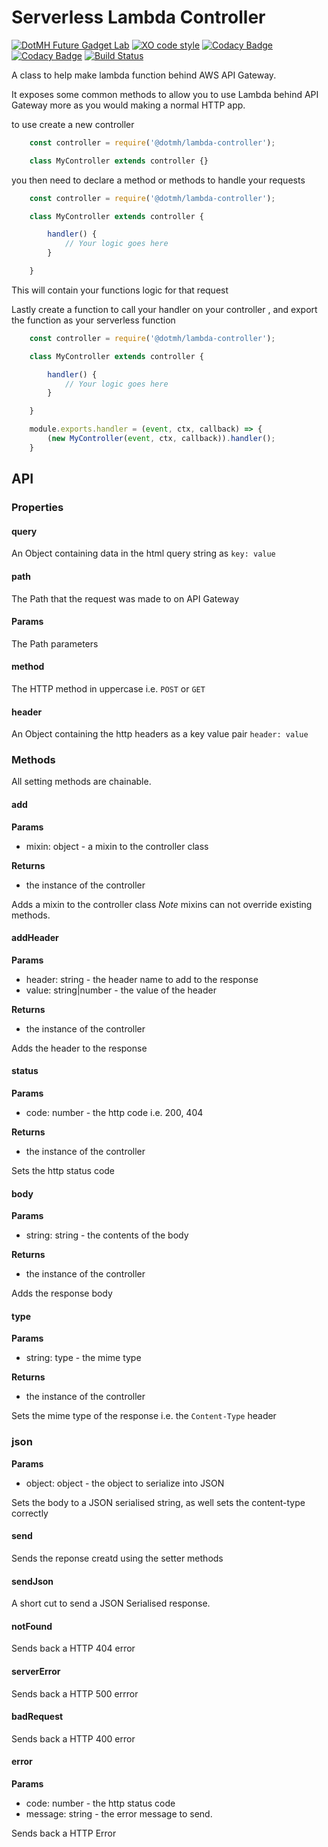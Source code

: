Serverless Lambda Controller
============================
[![DotMH Future Gadget Lab](https://img.shields.io/badge/DotMH-Future%20Gadget%20Lab-red.svg?style=flat-square)](https://www.dotmh.io)
[![XO code style](https://img.shields.io/badge/code_style-XO-5ed9c7.svg)](https://github.com/xojs/xo)
[![Codacy Badge](https://api.codacy.com/project/badge/Grade/d50a385134dd448cb574a137d53dc022)](https://www.codacy.com?utm_source=github.com&amp;utm_medium=referral&amp;utm_content=dotmh/lambda-controller&amp;utm_campaign=Badge_Grade)
[![Codacy Badge](https://api.codacy.com/project/badge/Coverage/d50a385134dd448cb574a137d53dc022)](https://www.codacy.com?utm_source=github.com&utm_medium=referral&utm_content=dotmh/lambda-controller&utm_campaign=Badge_Coverage)
[![Build Status](https://semaphoreci.com/api/v1/projects/723304e2-be24-4db6-9ebb-5f1f250b9841/2579135/badge.svg)](https://semaphoreci.com/dotmh/lambda-controller)

A class to help make lambda function behind AWS API Gateway. 

It exposes some common methods to allow you to use Lambda behind API Gateway more as you would making a normal HTTP app. 

to use create a new controller 

```js
    const controller = require('@dotmh/lambda-controller');

    class MyController extends controller {}
```

you then need to declare a method or methods to handle your requests

```js
    const controller = require('@dotmh/lambda-controller');

    class MyController extends controller {

        handler() {
            // Your logic goes here
        }

    }
```

This will contain your functions logic for that request 

Lastly create a function to call your handler on your controller , and export the function as your serverless function 

```js
    const controller = require('@dotmh/lambda-controller');

    class MyController extends controller {

        handler() {
            // Your logic goes here
        }

    }

    module.exports.handler = (event, ctx, callback) => {
        (new MyController(event, ctx, callback)).handler();
    }    
```

API
---

### Properties

#### query
An Object containing data in the html query string as `key: value`

#### path
The Path that the request was made to on API Gateway

#### Params
The Path parameters 

#### method
The HTTP method in uppercase i.e. `POST` or `GET`

#### header
An Object containing the http headers as a key value pair `header: value`

### Methods

All setting methods are chainable.

#### add

__Params__

- mixin: object - a mixin to the controller class 

__Returns__

- the instance of the controller

Adds a mixin to the controller class 
*Note* mixins can not override existing methods. 

#### addHeader

__Params__

- header: string - the header name to add to the response 
- value: string|number - the value of the header

__Returns__

- the instance of the controller

Adds the header to the response 

#### status

__Params__

- code: number - the http code i.e. 200, 404

__Returns__

- the instance of the controller

Sets the http status code

#### body 

__Params__

- string: string - the contents of the body

__Returns__

- the instance of the controller

Adds the response body

#### type

__Params__

- string: type - the mime type

__Returns__

- the instance of the controller

Sets the mime type of the response i.e. the `Content-Type` header

### json

__Params__

- object: object - the object to serialize into JSON

Sets the body to a JSON serialised string, as well sets the content-type correctly

#### send 

Sends the reponse creatd using the setter methods

#### sendJson

A short cut to send a JSON Serialised response. 

#### notFound

Sends back a HTTP 404 error 

#### serverError

Sends back a HTTP 500 errror

#### badRequest

Sends back a HTTP 400 error

#### error

__Params__

- code: number - the http status code 
- message: string - the error message to send. 

Sends back a HTTP Error